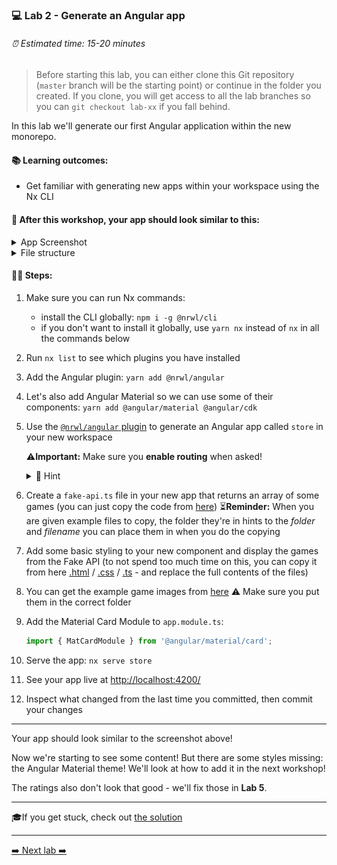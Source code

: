 ### 💻 Lab 2 - Generate an Angular app

###### ⏰ Estimated time: 15-20 minutes

> Before starting this lab, you can either clone this Git repository (`master` branch will be the starting point) or continue in the folder you created. If you clone, you will get access to all the lab branches so you can `git checkout lab-xx` if you fall behind.

In this lab we'll generate our first Angular application within the new monorepo.

#### 📚 Learning outcomes:

- Get familiar with generating new apps within your workspace using the Nx CLI

#### 📲 After this workshop, your app should look similar to this:

<details>
  <summary>App Screenshot</summary>
  <img src="../assets/lab2_result.png" width="500" alt="screenshot of lab2 result">
</details>

<details>
  <summary>File structure</summary>
  <img src="../assets/lab2_file_structure.png" height="700" alt="lab2 file structure">
</details>

#### 🏋️‍♀️ Steps:

1. Make sure you can run Nx commands:
   - install the CLI globally: `npm i -g @nrwl/cli`
   - if you don't want to install it globally, use `yarn nx` instead of `nx` in all the commands below
2. Run `nx list` to see which plugins you have installed
3. Add the Angular plugin: `yarn add @nrwl/angular`
4. Let's also add Angular Material so we can use some of their components: `yarn add @angular/material @angular/cdk`
5. Use the [`@nrwl/angular` plugin](https://nx.dev/angular/api/angular/schematics/application) to generate an Angular app called `store` in your new workspace

   ⚠️**Important:** Make sure you **enable routing** when asked!

   <details>
   <summary>🐳 Hint</summary>
   <img src="../assets/lab2_cmds.png" alt="Nx generate cmd structure">
   </details>

6. Create a `fake-api.ts` file in your new app that returns an array of some games (you can just copy the code from [here](../../examples/lab2/apps/store/src/fake-api/index.ts))
   ⏳**Reminder:** When you are given example files to copy, the folder they're in hints to the _folder_ and _filename_ you can place them in when you do the copying
7. Add some basic styling to your new component and display the games from the Fake API (to not spend too much time on this, you can copy it from here [.html](../../examples/lab2/apps/store/src/app/app.component.html) / [.css](../../examples/lab2/apps/store/src/app/app.component.css) / [.ts](../../examples/lab2/apps/store/src/app/app.component.ts) - and replace the full contents of the files)
8. You can get the example game images from [here](../../examples/lab2/apps/store/src/assets)
   ⚠️ Make sure you put them in the correct folder
9. Add the Material Card Module to `app.module.ts`:

   ```ts
   import { MatCardModule } from '@angular/material/card';
   ```

10. Serve the app: `nx serve store`
11. See your app live at [http://localhost:4200/](http://localhost:4200/)
12. Inspect what changed from the last time you committed, then commit your changes

---

Your app should look similar to the screenshot above!

Now we're starting to see some content! But there are some styles missing: the Angular Material theme! We'll look at how to add it in the next workshop!

The ratings also don't look that good - we'll fix those in **Lab 5**.

---

🎓If you get stuck, check out [the solution](SOLUTION.md)

---

[➡️ Next lab ➡️](../lab3/LAB.md)
